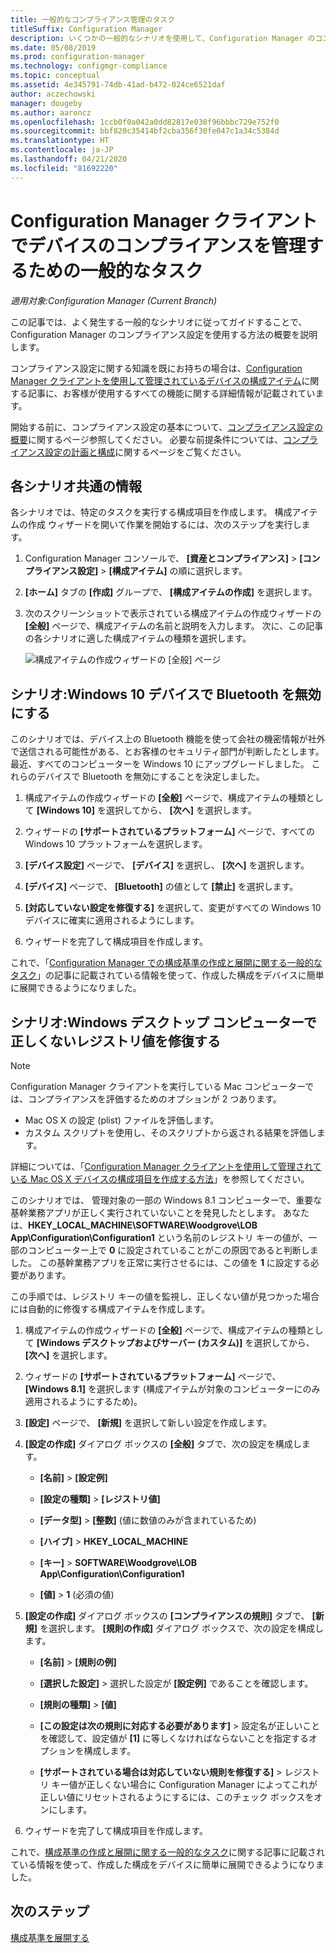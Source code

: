 ```yaml
---
title: 一般的なコンプライアンス管理のタスク
titleSuffix: Configuration Manager
description: いくつかの一般的なシナリオを使用して、Configuration Manager のコンプライアンス設定について説明します。
ms.date: 05/08/2019
ms.prod: configuration-manager
ms.technology: configmgr-compliance
ms.topic: conceptual
ms.assetid: 4e345791-74db-41ad-b472-024ce6521daf
author: aczechowski
manager: dougeby
ms.author: aaroncz
ms.openlocfilehash: 1ccb0f0a042a0dd82817e030f96bbbc729e752f0
ms.sourcegitcommit: bbf820c35414bf2cba356f30fe047c1a34c5384d
ms.translationtype: HT
ms.contentlocale: ja-JP
ms.lasthandoff: 04/21/2020
ms.locfileid: "81692220"
---
```

# <a name="common-tasks-for-managing-compliance-on-devices-with-the-configuration-manager-client"></a>Configuration Manager クライアントでデバイスのコンプライアンスを管理するための一般的なタスク

*適用対象:Configuration Manager (Current Branch)*

この記事では、よく発生する一般的なシナリオに従ってガイドすることで、Configuration Manager のコンプライアンス設定を使用する方法の概要を説明します。  

 コンプライアンス設定に関する知識を既にお持ちの場合は、[Configuration Manager クライアントを使用して管理されているデバイスの構成アイテム](../../compliance/deploy-use/create-configuration-items.md)に関する記事に、お客様が使用するすべての機能に関する詳細情報が記載されています。  

 開始する前に、コンプライアンス設定の基本について、[コンプライアンス設定の概要](../../compliance/get-started/get-started-with-compliance-settings.md)に関するページ参照してください。 必要な前提条件については、[コンプライアンス設定の計画と構成](../../compliance/plan-design/plan-for-and-configure-compliance-settings.md)に関するページをご覧ください。  

## <a name="general-information-for-each-scenario"></a>各シナリオ共通の情報  
 各シナリオでは、特定のタスクを実行する構成項目を作成します。 構成アイテムの作成 ウィザードを開いて作業を開始するには、次のステップを実行します。  

1.  Configuration Manager コンソールで、 **[資産とコンプライアンス]**  >  **[コンプライアンス設定]**  >  **[構成アイテム]** の順に選択します。  

1.  **[ホーム]** タブの **[作成]** グループで、 **[構成アイテムの作成]** を選択します。  

1.  次のスクリーンショットで表示されている構成アイテムの作成ウィザードの **[全般]** ページで、構成アイテムの名前と説明を入力します。 次に、この記事の各シナリオに適した構成アイテムの種類を選択します。  

     ![構成アイテムの作成ウィザードの [全般] ページ](../../mdm/deploy-use/media/Compliance-Settings-Wizard---1.png)  

## <a name="scenario-disable-bluetooth-on-windows-10-devices"></a>シナリオ:Windows 10 デバイスで Bluetooth を無効にする

 このシナリオでは、デバイス上の Bluetooth 機能を使って会社の機密情報が社外で送信される可能性がある、とお客様のセキュリティ部門が判断したとします。 最近、すべてのコンピューターを Windows 10 にアップグレードしました。 これらのデバイスで Bluetooth を無効にすることを決定しました。  

1. 構成アイテムの作成ウィザードの **[全般]** ページで、構成アイテムの種類として **[Windows 10]** を選択してから、 **[次へ]** を選択します。  

2. ウィザードの **[サポートされているプラットフォーム]** ページで、すべての Windows 10 プラットフォームを選択します。  

3. **[デバイス設定]** ページで、 **[デバイス]** を選択し、 **[次へ]** を選択します。  

4. **[デバイス]** ページで、 **[Bluetooth]** の値として **[禁止]** を選択します。  

5. **[対応していない設定を修復する]** を選択して、変更がすべての Windows 10 デバイスに確実に適用されるようにします。  

6. ウィザードを完了して構成項目を作成します。  

 これで、「[Configuration Manager での構成基準の作成と展開に関する一般的なタスク](../../compliance/plan-design/common-tasks-for-creating-and-deploying-configuration-baselines.md)」の記事に記載されている情報を使って、作成した構成をデバイスに簡単に展開できるようになりました。  

## <a name="scenario-remediate-an-incorrect-registry-value-on-windows-desktop-computers"></a>シナリオ:Windows デスクトップ コンピューターで正しくないレジストリ値を修復する

> [!NOTE] 
> Configuration Manager クライアントを実行している Mac コンピューターでは、コンプライアンスを評価するためのオプションが 2 つあります。  
> - Mac OS X の設定 (plist) ファイルを評価します。
> - カスタム スクリプトを使用し、そのスクリプトから返される結果を評価します。  
>
>詳細については、「[Configuration Manager クライアントを使用して管理されている Mac OS X デバイスの構成項目を作成する方法](../../compliance/deploy-use/create-configuration-items-for-mac-os-x-devices-managed-with-the-client.md)」を参照してください。  

 このシナリオでは、 管理対象の一部の Windows 8.1 コンピューターで、重要な基幹業務アプリが正しく実行されていないことを発見したとします。 あなたは、**HKEY_LOCAL_MACHINE\SOFTWARE\Woodgrove\LOB App\Configuration\Configuration1** という名前のレジストリ キーの値が、一部のコンピューター上で **0** に設定されていることがこの原因であると判断しました。 この基幹業務アプリを正常に実行させるには、この値を **1** に設定する必要があります。  

 この手順では、レジストリ キーの値を監視し、正しくない値が見つかった場合には自動的に修復する構成アイテムを作成します。  

1. 構成アイテムの作成ウィザードの **[全般]** ページで、構成アイテムの種類として **[Windows デスクトップおよびサーバー (カスタム)]** を選択してから、 **[次へ]** を選択します。  

2. ウィザードの **[サポートされているプラットフォーム]** ページで、 **[Windows 8.1]** を選択します (構成アイテムが対象のコンピューターにのみ適用されるようにするため)。  

3. **[設定]** ページで、 **[新規]** を選択して新しい設定を作成します。  

4. **[設定の作成]** ダイアログ ボックスの **[全般]** タブで、次の設定を構成します。  

   -   **[名前]**  >  **[設定例]**  

   -   **[設定の種類]**  >  **[レジストリ値]**  

   -   **[データ型]**  >  **[整数]** (値に数値のみが含まれているため)  

   -   **[ハイブ]**  > **HKEY_LOCAL_MACHINE**  

   -   **[キー]**  > **SOFTWARE\Woodgrove\LOB App\Configuration\Configuration1**  

   -   **[値]**  > **1** (必須の値)  

5. **[設定の作成]** ダイアログ ボックスの **[コンプライアンスの規則]** タブで、 **[新規]** を選択します。 **[規則の作成]** ダイアログ ボックスで、次の設定を構成します。  

   -   **[名前]**  >  **[規則の例]**  

   -   **[選択した設定]** > 選択した設定が **[設定例]** であることを確認します。

   -   **[規則の種類]**  >  **[値]**  

   -   **[この設定は次の規則に対応する必要があります]** > 設定名が正しいことを確認して、設定値が **[1]** に等しくなければならないことを指定するオプションを構成します。  

   -   **[サポートされている場合は対応していない規則を修復する]** > レジストリ キー値が正しくない場合に Configuration Manager によってこれが正しい値にリセットされるようにするには、このチェック ボックスをオンにします。  

6. ウィザードを完了して構成項目を作成します。  

 これで、[構成基準の作成と展開に関する一般的なタスク](../../compliance/plan-design/common-tasks-for-creating-and-deploying-configuration-baselines.md)に関する記事に記載されている情報を使って、作成した構成をデバイスに簡単に展開できるようになりました。  

## <a name="next-steps"></a>次のステップ

[構成基準を展開する](common-tasks-for-creating-and-deploying-configuration-baselines.md)
